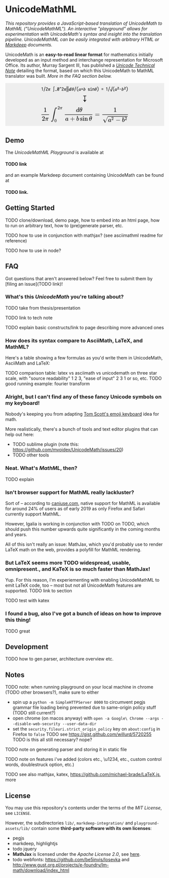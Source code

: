 # UnicodeMathML

*This repository provides a JavaScript-based translation of UnicodeMath to MathML ("UnicodeMathML"). An interactive "playground" allows for experimentation with UnicodeMath's syntax and insight into the translation pipeline. UnicodeMathML can be easily integrated with arbitrary HTML or [Markdeep](https://casual-effects.com/markdeep/) documents.*

UnicodeMath is an **easy-to-read linear format** for mathematics initially developed as an input method and interchange representation for Microsoft Office. Its author, Murray Sargent III, has published a [*Unicode Technical Note*](https://www.unicode.org/notes/tn28/) detailing the format, based on which this UnicodeMath to MathML translator was built. *More in the FAQ section below.*

![](screenshot.png)

## Demo

The *UnicodeMathML Playground* is available at

#### TODO link

and an example Markdeep document containing UnicodeMath can be found at

#### TODO link.


## Getting Started

TODO clone/download, demo page, how to embed into an html page, how to run on arbitrary text, how to (pre)generate parser, etc.

TODO how to use in conjunction with mathjax? (see asciimathml readme for reference)

TODO how to use in node?


## FAQ

Got questions that aren't answered below? Feel free to submit them by [filing an issue](TODO link)!

### What's this *UnicodeMath* you're talking about?

TODO take from thesis/presentation

TODO link to tech note

TODO explain basic constructs/link to page describing more advanced ones


### How does its syntax compare to AsciiMath, LaTeX, and MathML?

Here's a table showing a few formulas as you'd write them in UnicodeMath, AsciiMath and LaTeX:

TODO comparison table: latex vs asciimath vs unicodemath on three star scale, with "source readability" 1 2 3, "ease of input" 2 3 1 or so, etc.
TODO good running example: fourier transform


### Alright, but I can't find any of these fancy Unicode symbols on my keyboard!

Nobody's keeping you from adapting [Tom Scott's emoji keyboard](https://www.youtube.com/watch?v=lIFE7h3m40U) idea for math.

More realistically, there's a bunch of tools and text editor plugins that can help out here:

* TODO sublime plugin (note this: https://github.com/mvoidex/UnicodeMath/issues/20)
* TODO other tools


### Neat. What's *MathML*, then?

TODO explain


### Isn't browser support for MathML really lackluster?

Sort of – according to [caniuse.com](https://caniuse.com/#search=mathml), native support for MathML is available for around 24% of users as of early 2019 as only Firefox and Safari currently support MathML.

However, Igalia is working in conjunction with TODO on TODO, which should push this number upwards quite significantly in the coming months and years.

All of this isn't really an issue: MathJax, which you'd probably use to render LaTeX math on the web, provides a polyfill for MathML rendering.


### But LaTeX seems more TODO widespread, usable, omnipresent., and KaTeX is so much faster than MathJax!

Yup. For this reason, I'm experiementing with enabling UnicodeMathML to emit LaTeX code, too – most but not all UnicodeMath features are supported. TODO link to section

TODO test with katex


### I found a bug, also I've got a bunch of ideas on how to improve this thing!

TODO great


## Development

TODO how to gen parser, architecture overview etc.


## Notes

TODO note: when running playground on your local machine in chrome (TODO other browsers?), make sure to either
* spin up a `python -m SimpleHTTPServer 8000` to circumvent pegjs grammar file loading being prevented due to same-origin policy stuff (TODO still current?)
* open chrome (on macos anyway) with `open -a Google\ Chrome --args --disable-web-security --user-data-dir`
* set the `security.fileuri.strict_origin_policy` key on `about:config` in Firefox to `false`
TODO see https://gist.github.com/willurd/5720255
TODO is this all still necessary? nope?

TODO note on generating parser and storing it in static file

TODO note on features i've added (colors etc., \u1234, etc., custom control words, doublestruck option, etc.)

TODO see also mathjax, katex, https://github.com/michael-brade/LaTeX.js, more


## License

You may use this repository's contents under the terms of the *MIT License*, see `LICENSE`.

However, the subdirectories `lib/`, `markdeep-integration/` and `playground-assets/lib/` contain some **third-party software with its own licenses**:

* pegjs
* markdeep, highlightjs
* todo jquery
* **MathJax** is licensed under the *Apache License 2.0*, see [here](https://github.com/mathjax/MathJax/blob/master/LICENSE).
* todo webfonts: https://github.com/be5invis/Iosevka and http://www.gust.org.pl/projects/e-foundry/lm-math/download/index_html
